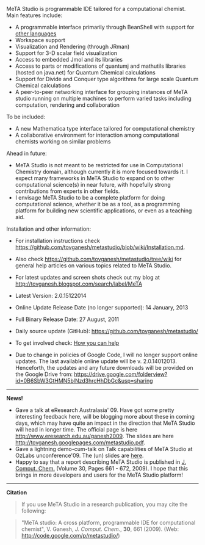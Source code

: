 MeTA Studio is programmable IDE tailored for a computational chemist.
Main features include:

  * A programmable interface primarily through BeanShell with support for  [other languages](https://github.com/tovganesh/metastudio/blob/wiki/ProjectHome.md)
  * Workspace support
  * Visualization and Rendering (through JRman)
  * Support for 3-D scalar field visualization
  * Access to embedded Jmol and its libraries
  * Access to parts or modifications of quantumj and mathutils libraries (hosted on java.net) for Quantum Chemical calculations
  * Support for Divide and Conquer type algorithms for large scale Quantum Chemical calculations
  * A peer-to-peer networking interface for grouping instances of MeTA studio running on multiple machines to perform varied tasks including computation, rendering and collaboration

To be included:

  * A new Mathematica type interface tailored for computational chemistry
  * A collaborative environment for interaction among computational chemists working on similar problems


Ahead in future:

  * MeTA Studio is not meant to be restricted for use in Computational Chemistry domain, although currently it is more focused towards it. I expect many frameworks in MeTA Studio to expand on to other computational science(s) in near future, with hopefully strong contributions from experts in other fields.
  * I envisage MeTA Studio to be a complete platform for doing computational science, whether it be as a tool, as a programming platform for building new scientific applications, or even as a teaching aid.


Installation and other information:

  * For installation instructions check https://github.com/tovganesh/metastudio/blob/wiki/Installation.md.
  * Also check https://github.com/tovganesh/metastudio/tree/wiki for general help articles on various topics related to MeTA Studio.
  * For latest updates and screen shots check out my blog at http://tovganesh.blogspot.com/search/label/MeTA

  * Latest Version: 2.0.15122014
  * Online Update Release Date (no longer supported): 14 January, 2013
  * Full Binary Release Date: 27 August, 2011
  * Daily source update (GitHub): https://github.com/tovganesh/metastudio/
  * To get involved check: [How you can help](https://github.com/tovganesh/metastudio/blob/wiki/HelpNeeded.md)
  * Due to change in policies of Google Code, I will no longer support online updates. The last available online update will be v. 2.0.14012013. Henceforth, the updates and any future downloads will be provided on the Google Drive from: https://drive.google.com/folderview?id=0B6SbW3GtHMN5blNzd3hrcHhDbGc&usp=sharing


---


**News!**
  * Gave a talk at eResearch Australasia' 09. Have got some pretty interesting feedback here, will be blogging more about these in coming days, which may have quite an impact in the direction that MeTA Studio will head in longer time. The official page is here http://www.eresearch.edu.au/ganesh2009. The slides are here http://tovganesh.googlepages.com/metastudio.pdf.
  * Gave a lightning demo-cum-talk on Talk capabilities of MeTA Studio at OzLabs unconference'09. The (un) slides are [here](http://tovganesh.googlepages.com/meta-for-talk.pdf).
  * Happy to say that a report describing MeTA Studio is published in [J. Comput. Chem.](http://doi.wiley.com/10.1002/jcc.21088) (Volume 30, Pages 661 - 672, 2009). I hope that this brings in more developers and users for the MeTA Studio platform!


---


**Citation**
> If you use MeTA Studio in a research publication, you may cite the following:

> "MeTA studio: A cross platform, programmable IDE for computational chemist", V. Ganesh, _J. Comput. Chem._, **30**, 661 (2009). (Web: http://code.google.com/p/metastudio/)


